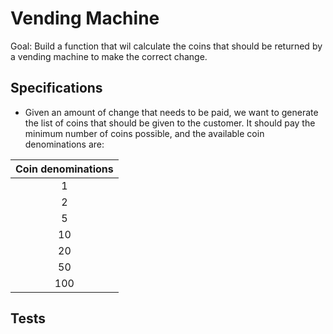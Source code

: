 # Vending Machine

Goal: Build a function that wil calculate the coins that should be returned by a vending machine to make the correct change.

## Specifications

- Given an amount of change that needs to be paid, we want to generate the list of coins that should be given to the customer. It should pay the minimum number of coins possible, and the available coin denominations are:

|Coin denominations|
|:----------------:|
| 1 |
| 2 |
| 5 |
| 10 |
| 20 |
| 50 |
| 100|

## Tests
